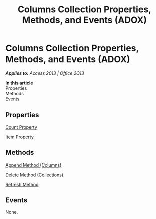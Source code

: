 ﻿---
title: Columns Collection Properties, Methods, and Events (ADOX)
TOCTitle: Columns Collection Properties, Methods, and Events (ADOX)
ms:assetid: 205232c7-2bec-c317-ade4-70fefbd191ef
ms:mtpsurl: https://msdn.microsoft.com/en-us/library/JJ248986(v=office.15)
ms:contentKeyID: 48543659
ms.date: 09/18/2015
mtps_version: v=office.15
---

# Columns Collection Properties, Methods, and Events (ADOX)


_**Applies to:** Access 2013 | Office 2013_

**In this article**  
Properties  
Methods  
Events  

## Properties

[Count Property](count-property-ado.md)

[Item Property](item-property-ado.md)

## Methods

[Append Method (Columns)](append-method-adox-columns.md)

[Delete Method (Collections)](delete-method-adox-collections.md)

[Refresh Method](refresh-method-ado.md)

## Events

None.


